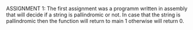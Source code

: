 ASSIGNMENT 1:
The first assignment was a programm written in assembly that will decide if a string is pallindromic or not. 
In case that the string is pallindromic then the function will return to main 1 otherwise will return 0.
